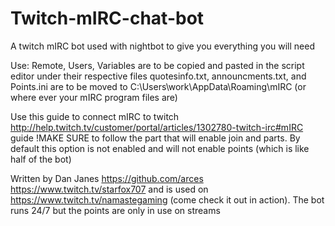 # Twitch-mIRC-chat-bot
A twitch mIRC bot used with nightbot to give you everything you will need

Use:
Remote, Users, Variables are to be copied and pasted in the script editor under their respective files
quotesinfo.txt, announcments.txt, and Points.ini are to be moved to C:\Users\work\AppData\Roaming\mIRC (or where ever your mIRC program files are)


Use this guide to connect mIRC to twitch http://help.twitch.tv/customer/portal/articles/1302780-twitch-irc#mIRC guide 
!MAKE SURE to follow the part that will enable join and parts. By default this option is not enabled and will not enable points (which is like half of the bot)

Written by Dan Janes https://github.com/arces https://www.twitch.tv/starfox707
and is used on https://www.twitch.tv/namastegaming (come check it out in action). The bot runs 24/7 but the points are only in use on streams